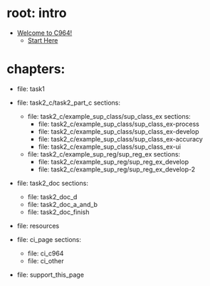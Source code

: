 
# root: intro
- [Welcome to C964!](#welcome-to-c964)
  - [Start Here](#start-here)

# chapters:
- file: task1


- file: task2_c/task2_part_c
  sections:
  - file: task2_c/example_sup_class/sup_class_ex
    sections:
    - file: task2_c/example_sup_class/sup_class_ex-process
    - file: task2_c/example_sup_class/sup_class_ex-develop
    - file: task2_c/example_sup_class/sup_class_ex-accuracy
    - file: task2_c/example_sup_class/sup_class_ex-ui
  - file: task2_c/example_sup_reg/sup_reg_ex
    sections:
    - file: task2_c/example_sup_reg/sup_reg_ex_develop
    - file: task2_c/example_sup_reg/sup_reg_ex_develop-2
- file: task2_doc
  sections:
  - file: task2_doc_d
  - file: task2_doc_a_and_b
  - file: task2_doc_finish
- file: resources
- file: ci_page
  sections:
  - file: ci_c964
  - file: ci_other
- file: support_this_page
